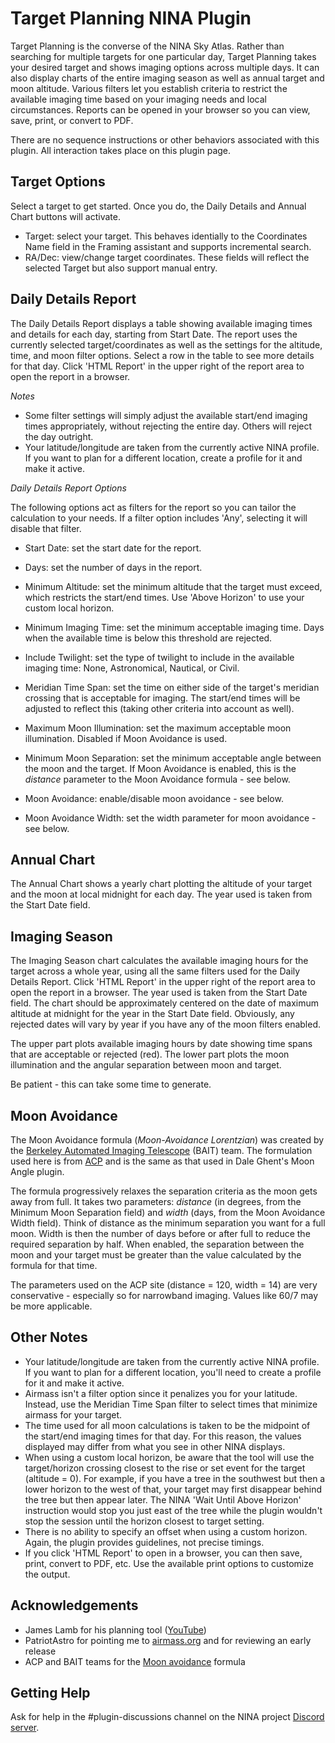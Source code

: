 # Target Planning NINA Plugin

Target Planning is the converse of the NINA Sky Atlas.  Rather than searching for multiple targets for one particular day, Target Planning takes your desired target and shows imaging options across multiple days.  It can also display charts of the entire imaging season as well as annual target and moon altitude.  Various filters let you establish criteria to restrict the available imaging time based on your imaging needs and local circumstances.  Reports can be opened in your browser so you can view, save, print, or convert to PDF.

There are no sequence instructions or other behaviors associated with this plugin.  All interaction takes place on this plugin page.

## Target Options ##
Select a target to get started.  Once you do, the Daily Details and Annual Chart buttons will activate.
* Target: select your target.  This behaves identially to the Coordinates Name field in the Framing assistant and supports incremental search.
* RA/Dec: view/change target coordinates.  These fields will reflect the selected Target but also support manual entry.

## Daily Details Report ##
The Daily Details Report displays a table showing available imaging times and details for each day, starting from Start Date.  The report uses the currently selected target/coordinates as well as the settings for the altitude, time, and moon filter options.  Select a row in the table to see more details for that day.  Click 'HTML Report' in the upper right of the report area to open the report in a browser.

*Notes*
* Some filter settings will simply adjust the available start/end imaging times appropriately, without rejecting the entire day.  Others will reject the day outright.
* Your latitude/longitude are taken from the currently active NINA profile. If you want to plan for a different location, create a profile for it and make it active.

*Daily Details Report Options*

The following options act as filters for the report so you can tailor the calculation to your needs.  If a filter option includes 'Any', selecting it will disable that filter.

* Start Date: set the start date for the report.
* Days: set the number of days in the report.
* Minimum Altitude: set the minimum altitude that the target must exceed, which restricts the start/end times.  Use 'Above Horizon' to use your custom local horizon.
* Minimum Imaging Time: set the minimum acceptable imaging time.  Days when the available time is below this threshold are rejected.
* Include Twilight: set the type of twilight to include in the available imaging time: None, Astronomical, Nautical, or Civil.
* Meridian Time Span: set the time on either side of the target's meridian crossing that is acceptable for imaging.  The start/end times will be adjusted to reflect this (taking other criteria into account as well).

* Maximum Moon Illumination: set the maximum acceptable moon illumination.  Disabled if Moon Avoidance is used.
* Minimum Moon Separation: set the minimum acceptable angle between the moon and the target.  If Moon Avoidance is enabled, this is the *distance* parameter to the Moon Avoidance formula - see below.
* Moon Avoidance: enable/disable moon avoidance - see below.
* Moon Avoidance Width: set the width parameter for moon avoidance - see below.

## Annual Chart ##
The Annual Chart shows a yearly chart plotting the altitude of your target and the moon at local midnight for each day.  The year used is taken from the Start Date field.

## Imaging Season ##
The Imaging Season chart calculates the available imaging hours for the target across a whole year, using all the same filters used for the Daily Details Report.  Click 'HTML Report' in the upper right of the report area to open the report in a browser.  The year used is taken from the Start Date field.  The chart should be approximately centered on the date of maximum altitude at midnight for the year in the Start Date field.  Obviously, any rejected dates will vary by year if you have any of the moon filters enabled.

The upper part plots available imaging hours by date showing time spans that are acceptable or rejected (red).  The lower part plots the moon illumination and the angular separation between moon and target.

Be patient - this can take some time to generate.

## Moon Avoidance ##
The Moon Avoidance formula (*Moon-Avoidance Lorentzian*) was created by the [Berkeley Automated Imaging Telescope](http://astron.berkeley.edu/~bait/) (BAIT) team.  The formulation used here is from [ACP](http://bobdenny.com/ar/RefDocs/HelpFiles/ACPScheduler81Help/Constraints.htm) and is the same as that used in Dale Ghent's Moon Angle plugin.

The formula progressively relaxes the separation criteria as the moon gets away from full.  It takes two parameters: *distance* (in degrees, from the Minimum Moon Separation field) and *width* (days, from the Moon Avoidance Width field).  Think of distance as the minimum separation you want for a full moon.  Width is then the number of days before or after full to reduce the required separation by half.  When enabled, the separation between the moon and your target must be greater than the value calculated by the formula for that time.

The parameters used on the ACP site (distance = 120, width = 14) are very conservative - especially so for narrowband imaging.  Values like 60/7 may be more applicable.

## Other Notes ##
* Your latitude/longitude are taken from the currently active NINA profile.  If you want to plan for a different location, you'll need to create a profile for it and make it active.
* Airmass isn't a filter option since it penalizes you for your latitude.  Instead, use the Meridian Time Span filter to select times that minimize airmass for your target.
* The time used for all moon calculations is taken to be the midpoint of the start/end imaging times for that day.  For this reason, the values displayed may differ from what you see in other NINA displays.
* When using a custom local horizon, be aware that the tool will use the target/horizon crossing closest to the rise or set event for the target (altitude = 0).  For example, if you have a tree in the southwest but then a lower horizon to the west of that, your target may first disappear behind the tree but then appear later.  The NINA 'Wait Until Above Horizon' instruction would stop you just east of the tree while the plugin wouldn't stop the session until the horizon closest to target setting.
* There is no ability to specify an offset when using a custom horizon.  Again, the plugin provides guidelines, not precise timings.
* If you click 'HTML Report' to open in a browser, you can then save, print, convert to PDF, etc. Use the available print options to customize the output.

## Acknowledgements ##
* James Lamb for his planning tool ([YouTube](https://www.youtube.com/watch?v=kM8Jy1Kwhr8&t=1s))
* PatriotAstro for pointing me to [airmass.org](https://airmass.org/) and for reviewing an early release
* ACP and BAIT teams for the [Moon avoidance](http://bobdenny.com/ar/RefDocs/HelpFiles/ACPScheduler81Help/Constraints.htm) formula

## Getting Help
Ask for help in the #plugin-discussions channel on the NINA project [Discord server](https://discord.com/invite/rWRbVbw).

